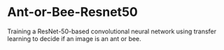 # Ant-or-Bee-Resnet50
Training a ResNet-50-based convolutional neural network using transfer learning to decide if an image is an ant or bee.
